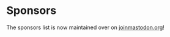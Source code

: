 Sponsors
========

The sponsors list is now maintained over on [joinmastodon.org](https://joinmastodon.org/sponsors)!
